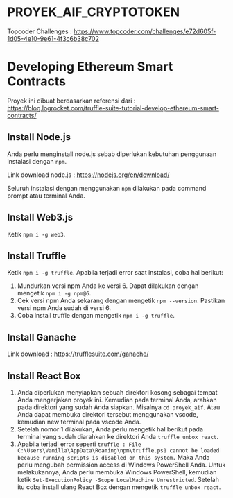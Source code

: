 # PROYEK_AIF_CRYPTOTOKEN
Topcoder Challenges : https://www.topcoder.com/challenges/e72d605f-1d05-4e10-9e61-4f3c6b38c702

# Developing Ethereum Smart Contracts
Proyek ini dibuat berdasarkan referensi dari : https://blog.logrocket.com/truffle-suite-tutorial-develop-ethereum-smart-contracts/

## Install Node.js
Anda perlu menginstall node.js sebab diperlukan kebutuhan penggunaan instalasi dengan `npm`.

Link download node.js : https://nodejs.org/en/download/

Seluruh instalasi dengan menggunakan `npm` dilakukan pada command prompt atau terminal Anda.

## Install Web3.js
Ketik `npm i -g web3`.

## Install Truffle
Ketik `npm i -g truffle`. Apabila terjadi error saat instalasi, coba hal berikut:
1. Mundurkan versi npm Anda ke versi 6. Dapat dilakukan dengan mengetik `npm i -g npm@6`.
2. Cek versi npm Anda sekarang dengan mengetik `npm --version`. Pastikan versi npm Anda sudah di versi 6.
3. Coba install truffle dengan mengetik `npm i -g truffle`.

## Install Ganache
Link download : https://trufflesuite.com/ganache/

## Install React Box
1. Anda diperlukan menyiapkan sebuah direktori kosong sebagai tempat Anda mengerjakan proyek ini. Kemudian pada terminal Anda, arahkan pada direktori yang sudah Anda siapkan. Misalnya `cd proyek_aif`. Atau Anda dapat membuka direktori tersebut menggunakan vscode, kemudian new terminal pada vscode Anda.
2. Setelah nomor 1 dilakukan, Anda perlu mengetik hal berikut pada terminal yang sudah diarahkan ke direktori Anda `truffle unbox react`.
3. Apabila terjadi error seperti `truffle : File C:\Users\Vanilla\AppData\Roaming\npm\truffle.ps1 cannot be loaded because running scripts is disabled on this system.` Maka Anda perlu mengubah permission access di Windows PowerShell Anda. Untuk melakukannya, Anda perlu membuka Windows PowerShell, kemudian ketik `Set-ExecutionPolicy -Scope LocalMachine Unrestricted`. Setelah itu coba install ulang React Box dengan mengetik `truffle unbox react`.
